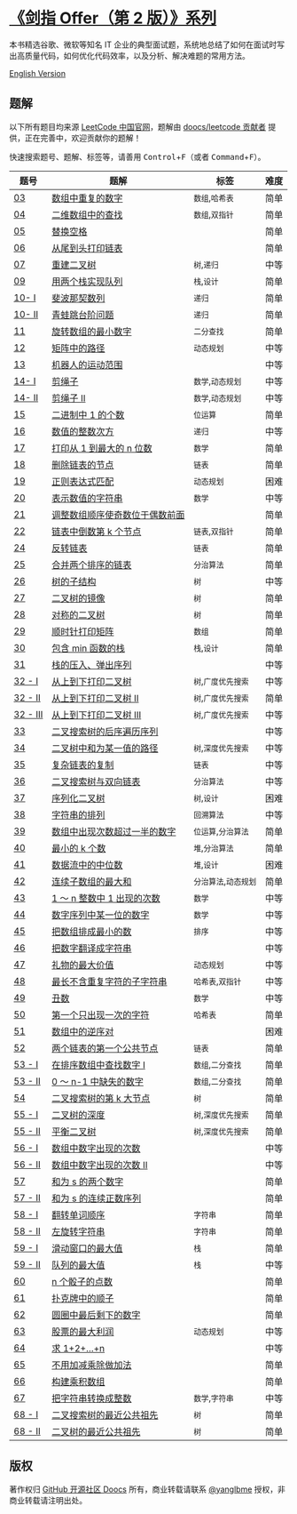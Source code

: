 # [《剑指 Offer（第 2 版）》系列](https://leetcode-cn.com/problemset/lcof/)

本书精选谷歌、微软等知名 IT 企业的典型面试题，系统地总结了如何在面试时写出高质量代码，如何优化代码效率，以及分析、解决难题的常用方法。

[English Version](/lcof/README_EN.md)

## 题解

以下所有题目均来源 [LeetCode 中国官网](https://leetcode-cn.com/problemset/lcof/)，题解由 [doocs/leetcode 贡献者](https://github.com/doocs/leetcode/graphs/contributors) 提供，正在完善中，欢迎贡献你的题解！

快速搜索题号、题解、标签等，请善用 <kbd>Control</kbd>+<kbd>F</kbd>（或者 <kbd>Command</kbd>+<kbd>F</kbd>）。

| 题号                                                                                                     | 题解                                                                                                                                                                                                                       | 标签                  | 难度 |
| -------------------------------------------------------------------------------------------------------- | -------------------------------------------------------------------------------------------------------------------------------------------------------------------------------------------------------------------------- | --------------------- | ---- |
| [03](https://leetcode-cn.com/problems/shu-zu-zhong-zhong-fu-de-shu-zi-lcof)                              | [数组中重复的数字](/lcof/%E9%9D%A2%E8%AF%95%E9%A2%9803.%20%E6%95%B0%E7%BB%84%E4%B8%AD%E9%87%8D%E5%A4%8D%E7%9A%84%E6%95%B0%E5%AD%97/README.md)                                                                              | `数组`,`哈希表`       | 简单 |
| [04](https://leetcode-cn.com/problems/er-wei-shu-zu-zhong-de-cha-zhao-lcof)                              | [二维数组中的查找](/lcof/%E9%9D%A2%E8%AF%95%E9%A2%9804.%20%E4%BA%8C%E7%BB%B4%E6%95%B0%E7%BB%84%E4%B8%AD%E7%9A%84%E6%9F%A5%E6%89%BE/README.md)                                                                              | `数组`,`双指针`       | 简单 |
| [05](https://leetcode-cn.com/problems/ti-huan-kong-ge-lcof)                                              | [替换空格](/lcof/%E9%9D%A2%E8%AF%95%E9%A2%9805.%20%E6%9B%BF%E6%8D%A2%E7%A9%BA%E6%A0%BC/README.md)                                                                                                                          |                       | 简单 |
| [06](https://leetcode-cn.com/problems/cong-wei-dao-tou-da-yin-lian-biao-lcof)                            | [从尾到头打印链表](/lcof/%E9%9D%A2%E8%AF%95%E9%A2%9806.%20%E4%BB%8E%E5%B0%BE%E5%88%B0%E5%A4%B4%E6%89%93%E5%8D%B0%E9%93%BE%E8%A1%A8/README.md)                                                                              |                       | 简单 |
| [07](https://leetcode-cn.com/problems/zhong-jian-er-cha-shu-lcof)                                        | [重建二叉树](/lcof/%E9%9D%A2%E8%AF%95%E9%A2%9807.%20%E9%87%8D%E5%BB%BA%E4%BA%8C%E5%8F%89%E6%A0%91/README.md)                                                                                                               | `树`,`递归`           | 中等 |
| [09](https://leetcode-cn.com/problems/yong-liang-ge-zhan-shi-xian-dui-lie-lcof)                          | [用两个栈实现队列](/lcof/%E9%9D%A2%E8%AF%95%E9%A2%9809.%20%E7%94%A8%E4%B8%A4%E4%B8%AA%E6%A0%88%E5%AE%9E%E7%8E%B0%E9%98%9F%E5%88%97/README.md)                                                                              | `栈`,`设计`           | 简单 |
| [10- I](https://leetcode-cn.com/problems/fei-bo-na-qi-shu-lie-lcof)                                      | [斐波那契数列](/lcof/%E9%9D%A2%E8%AF%95%E9%A2%9810-%20I.%20%E6%96%90%E6%B3%A2%E9%82%A3%E5%A5%91%E6%95%B0%E5%88%97/README.md)                                                                                               | `递归`                | 简单 |
| [10- II](https://leetcode-cn.com/problems/qing-wa-tiao-tai-jie-wen-ti-lcof)                              | [青蛙跳台阶问题](/lcof/%E9%9D%A2%E8%AF%95%E9%A2%9810-%20II.%20%E9%9D%92%E8%9B%99%E8%B7%B3%E5%8F%B0%E9%98%B6%E9%97%AE%E9%A2%98/README.md)                                                                                   | `递归`                | 简单 |
| [11](https://leetcode-cn.com/problems/xuan-zhuan-shu-zu-de-zui-xiao-shu-zi-lcof)                         | [旋转数组的最小数字](/lcof/%E9%9D%A2%E8%AF%95%E9%A2%9811.%20%E6%97%8B%E8%BD%AC%E6%95%B0%E7%BB%84%E7%9A%84%E6%9C%80%E5%B0%8F%E6%95%B0%E5%AD%97/README.md)                                                                   | `二分查找`            | 简单 |
| [12](https://leetcode-cn.com/problems/ju-zhen-zhong-de-lu-jing-lcof)                                     | [矩阵中的路径](/lcof/%E9%9D%A2%E8%AF%95%E9%A2%9812.%20%E7%9F%A9%E9%98%B5%E4%B8%AD%E7%9A%84%E8%B7%AF%E5%BE%84/README.md)                                                                                                    | `动态规划`            | 中等 |
| [13](https://leetcode-cn.com/problems/ji-qi-ren-de-yun-dong-fan-wei-lcof)                                | [机器人的运动范围](/lcof/%E9%9D%A2%E8%AF%95%E9%A2%9813.%20%E6%9C%BA%E5%99%A8%E4%BA%BA%E7%9A%84%E8%BF%90%E5%8A%A8%E8%8C%83%E5%9B%B4/README.md)                                                                              |                       | 中等 |
| [14- I](https://leetcode-cn.com/problems/jian-sheng-zi-lcof)                                             | [剪绳子](/lcof/%E9%9D%A2%E8%AF%95%E9%A2%9814-%20I.%20%E5%89%AA%E7%BB%B3%E5%AD%90/README.md)                                                                                                                                | `数学`,`动态规划`     | 中等 |
| [14- II](https://leetcode-cn.com/problems/jian-sheng-zi-ii-lcof)                                         | [剪绳子 II](/lcof/%E9%9D%A2%E8%AF%95%E9%A2%9814-%20II.%20%E5%89%AA%E7%BB%B3%E5%AD%90%20II/README.md)                                                                                                                       | `数学`,`动态规划`     | 中等 |
| [15](https://leetcode-cn.com/problems/er-jin-zhi-zhong-1de-ge-shu-lcof)                                  | [二进制中 1 的个数](/lcof/%E9%9D%A2%E8%AF%95%E9%A2%9815.%20%E4%BA%8C%E8%BF%9B%E5%88%B6%E4%B8%AD1%E7%9A%84%E4%B8%AA%E6%95%B0/README.md)                                                                                     | `位运算`              | 简单 |
| [16](https://leetcode-cn.com/problems/shu-zhi-de-zheng-shu-ci-fang-lcof)                                 | [数值的整数次方](/lcof/%E9%9D%A2%E8%AF%95%E9%A2%9816.%20%E6%95%B0%E5%80%BC%E7%9A%84%E6%95%B4%E6%95%B0%E6%AC%A1%E6%96%B9/README.md)                                                                                         | `递归`                | 中等 |
| [17](https://leetcode-cn.com/problems/da-yin-cong-1dao-zui-da-de-nwei-shu-lcof)                          | [打印从 1 到最大的 n 位数](/lcof/%E9%9D%A2%E8%AF%95%E9%A2%9817.%20%E6%89%93%E5%8D%B0%E4%BB%8E1%E5%88%B0%E6%9C%80%E5%A4%A7%E7%9A%84n%E4%BD%8D%E6%95%B0/README.md)                                                           | `数学`                | 简单 |
| [18](https://leetcode-cn.com/problems/shan-chu-lian-biao-de-jie-dian-lcof)                               | [删除链表的节点](/lcof/%E9%9D%A2%E8%AF%95%E9%A2%9818.%20%E5%88%A0%E9%99%A4%E9%93%BE%E8%A1%A8%E7%9A%84%E8%8A%82%E7%82%B9/README.md)                                                                                         | `链表`                | 简单 |
| [19](https://leetcode-cn.com/problems/zheng-ze-biao-da-shi-pi-pei-lcof)                                  | [正则表达式匹配](/lcof/%E9%9D%A2%E8%AF%95%E9%A2%9819.%20%E6%AD%A3%E5%88%99%E8%A1%A8%E8%BE%BE%E5%BC%8F%E5%8C%B9%E9%85%8D/README.md)                                                                                         | `动态规划`            | 困难 |
| [20](https://leetcode-cn.com/problems/biao-shi-shu-zhi-de-zi-fu-chuan-lcof)                              | [表示数值的字符串](/lcof/%E9%9D%A2%E8%AF%95%E9%A2%9820.%20%E8%A1%A8%E7%A4%BA%E6%95%B0%E5%80%BC%E7%9A%84%E5%AD%97%E7%AC%A6%E4%B8%B2/README.md)                                                                              | `数学`                | 中等 |
| [21](https://leetcode-cn.com/problems/diao-zheng-shu-zu-shun-xu-shi-qi-shu-wei-yu-ou-shu-qian-mian-lcof) | [调整数组顺序使奇数位于偶数前面](/lcof/%E9%9D%A2%E8%AF%95%E9%A2%9821.%20%E8%B0%83%E6%95%B4%E6%95%B0%E7%BB%84%E9%A1%BA%E5%BA%8F%E4%BD%BF%E5%A5%87%E6%95%B0%E4%BD%8D%E4%BA%8E%E5%81%B6%E6%95%B0%E5%89%8D%E9%9D%A2/README.md) |                       | 简单 |
| [22](https://leetcode-cn.com/problems/lian-biao-zhong-dao-shu-di-kge-jie-dian-lcof)                      | [链表中倒数第 k 个节点](/lcof/%E9%9D%A2%E8%AF%95%E9%A2%9822.%20%E9%93%BE%E8%A1%A8%E4%B8%AD%E5%80%92%E6%95%B0%E7%AC%ACk%E4%B8%AA%E8%8A%82%E7%82%B9/README.md)                                                               | `链表`,`双指针`       | 简单 |
| [24](https://leetcode-cn.com/problems/fan-zhuan-lian-biao-lcof)                                          | [反转链表](/lcof/%E9%9D%A2%E8%AF%95%E9%A2%9824.%20%E5%8F%8D%E8%BD%AC%E9%93%BE%E8%A1%A8/README.md)                                                                                                                          | `链表`                | 简单 |
| [25](https://leetcode-cn.com/problems/he-bing-liang-ge-pai-xu-de-lian-biao-lcof)                         | [合并两个排序的链表](/lcof/%E9%9D%A2%E8%AF%95%E9%A2%9825.%20%E5%90%88%E5%B9%B6%E4%B8%A4%E4%B8%AA%E6%8E%92%E5%BA%8F%E7%9A%84%E9%93%BE%E8%A1%A8/README.md)                                                                   | `分治算法`            | 简单 |
| [26](https://leetcode-cn.com/problems/shu-de-zi-jie-gou-lcof)                                            | [树的子结构](/lcof/%E9%9D%A2%E8%AF%95%E9%A2%9826.%20%E6%A0%91%E7%9A%84%E5%AD%90%E7%BB%93%E6%9E%84/README.md)                                                                                                               | `树`                  | 中等 |
| [27](https://leetcode-cn.com/problems/er-cha-shu-de-jing-xiang-lcof)                                     | [二叉树的镜像](/lcof/%E9%9D%A2%E8%AF%95%E9%A2%9827.%20%E4%BA%8C%E5%8F%89%E6%A0%91%E7%9A%84%E9%95%9C%E5%83%8F/README.md)                                                                                                    | `树`                  | 简单 |
| [28](https://leetcode-cn.com/problems/dui-cheng-de-er-cha-shu-lcof)                                      | [对称的二叉树](/lcof/%E9%9D%A2%E8%AF%95%E9%A2%9828.%20%E5%AF%B9%E7%A7%B0%E7%9A%84%E4%BA%8C%E5%8F%89%E6%A0%91/README.md)                                                                                                    | `树`                  | 简单 |
| [29](https://leetcode-cn.com/problems/shun-shi-zhen-da-yin-ju-zhen-lcof)                                 | [顺时针打印矩阵](/lcof/%E9%9D%A2%E8%AF%95%E9%A2%9829.%20%E9%A1%BA%E6%97%B6%E9%92%88%E6%89%93%E5%8D%B0%E7%9F%A9%E9%98%B5/README.md)                                                                                         | `数组`                | 简单 |
| [30](https://leetcode-cn.com/problems/bao-han-minhan-shu-de-zhan-lcof)                                   | [包含 min 函数的栈](/lcof/%E9%9D%A2%E8%AF%95%E9%A2%9830.%20%E5%8C%85%E5%90%ABmin%E5%87%BD%E6%95%B0%E7%9A%84%E6%A0%88/README.md)                                                                                            | `栈`,`设计`           | 简单 |
| [31](https://leetcode-cn.com/problems/zhan-de-ya-ru-dan-chu-xu-lie-lcof)                                 | [栈的压入、弹出序列](/lcof/%E9%9D%A2%E8%AF%95%E9%A2%9831.%20%E6%A0%88%E7%9A%84%E5%8E%8B%E5%85%A5%E3%80%81%E5%BC%B9%E5%87%BA%E5%BA%8F%E5%88%97/README.md)                                                                   |                       | 中等 |
| [32 - I](https://leetcode-cn.com/problems/cong-shang-dao-xia-da-yin-er-cha-shu-lcof)                     | [从上到下打印二叉树](/lcof/%E9%9D%A2%E8%AF%95%E9%A2%9832%20-%20I.%20%E4%BB%8E%E4%B8%8A%E5%88%B0%E4%B8%8B%E6%89%93%E5%8D%B0%E4%BA%8C%E5%8F%89%E6%A0%91/README.md)                                                           | `树`,`广度优先搜索`   | 中等 |
| [32 - II](https://leetcode-cn.com/problems/cong-shang-dao-xia-da-yin-er-cha-shu-ii-lcof)                 | [从上到下打印二叉树 II](/lcof/%E9%9D%A2%E8%AF%95%E9%A2%9832%20-%20II.%20%E4%BB%8E%E4%B8%8A%E5%88%B0%E4%B8%8B%E6%89%93%E5%8D%B0%E4%BA%8C%E5%8F%89%E6%A0%91%20II/README.md)                                                  | `树`,`广度优先搜索`   | 简单 |
| [32 - III](https://leetcode-cn.com/problems/cong-shang-dao-xia-da-yin-er-cha-shu-iii-lcof)               | [从上到下打印二叉树 III](/lcof/%E9%9D%A2%E8%AF%95%E9%A2%9832%20-%20III.%20%E4%BB%8E%E4%B8%8A%E5%88%B0%E4%B8%8B%E6%89%93%E5%8D%B0%E4%BA%8C%E5%8F%89%E6%A0%91%20III/README.md)                                               | `树`,`广度优先搜索`   | 中等 |
| [33](https://leetcode-cn.com/problems/er-cha-sou-suo-shu-de-hou-xu-bian-li-xu-lie-lcof)                  | [二叉搜索树的后序遍历序列](/lcof/%E9%9D%A2%E8%AF%95%E9%A2%9833.%20%E4%BA%8C%E5%8F%89%E6%90%9C%E7%B4%A2%E6%A0%91%E7%9A%84%E5%90%8E%E5%BA%8F%E9%81%8D%E5%8E%86%E5%BA%8F%E5%88%97/README.md)                                  |                       | 中等 |
| [34](https://leetcode-cn.com/problems/er-cha-shu-zhong-he-wei-mou-yi-zhi-de-lu-jing-lcof)                | [二叉树中和为某一值的路径](/lcof/%E9%9D%A2%E8%AF%95%E9%A2%9834.%20%E4%BA%8C%E5%8F%89%E6%A0%91%E4%B8%AD%E5%92%8C%E4%B8%BA%E6%9F%90%E4%B8%80%E5%80%BC%E7%9A%84%E8%B7%AF%E5%BE%84/README.md)                                  | `树`,`深度优先搜索`   | 中等 |
| [35](https://leetcode-cn.com/problems/fu-za-lian-biao-de-fu-zhi-lcof)                                    | [复杂链表的复制](/lcof/%E9%9D%A2%E8%AF%95%E9%A2%9835.%20%E5%A4%8D%E6%9D%82%E9%93%BE%E8%A1%A8%E7%9A%84%E5%A4%8D%E5%88%B6/README.md)                                                                                         | `链表`                | 中等 |
| [36](https://leetcode-cn.com/problems/er-cha-sou-suo-shu-yu-shuang-xiang-lian-biao-lcof)                 | [二叉搜索树与双向链表](/lcof/%E9%9D%A2%E8%AF%95%E9%A2%9836.%20%E4%BA%8C%E5%8F%89%E6%90%9C%E7%B4%A2%E6%A0%91%E4%B8%8E%E5%8F%8C%E5%90%91%E9%93%BE%E8%A1%A8/README.md)                                                        | `分治算法`            | 中等 |
| [37](https://leetcode-cn.com/problems/xu-lie-hua-er-cha-shu-lcof)                                        | [序列化二叉树](/lcof/%E9%9D%A2%E8%AF%95%E9%A2%9837.%20%E5%BA%8F%E5%88%97%E5%8C%96%E4%BA%8C%E5%8F%89%E6%A0%91/README.md)                                                                                                    | `树`,`设计`           | 困难 |
| [38](https://leetcode-cn.com/problems/zi-fu-chuan-de-pai-lie-lcof)                                       | [字符串的排列](/lcof/%E9%9D%A2%E8%AF%95%E9%A2%9838.%20%E5%AD%97%E7%AC%A6%E4%B8%B2%E7%9A%84%E6%8E%92%E5%88%97/README.md)                                                                                                    | `回溯算法`            | 中等 |
| [39](https://leetcode-cn.com/problems/shu-zu-zhong-chu-xian-ci-shu-chao-guo-yi-ban-de-shu-zi-lcof)       | [数组中出现次数超过一半的数字](/lcof/%E9%9D%A2%E8%AF%95%E9%A2%9839.%20%E6%95%B0%E7%BB%84%E4%B8%AD%E5%87%BA%E7%8E%B0%E6%AC%A1%E6%95%B0%E8%B6%85%E8%BF%87%E4%B8%80%E5%8D%8A%E7%9A%84%E6%95%B0%E5%AD%97/README.md)            | `位运算`,`分治算法`   | 简单 |
| [40](https://leetcode-cn.com/problems/zui-xiao-de-kge-shu-lcof)                                          | [最小的 k 个数](/lcof/%E9%9D%A2%E8%AF%95%E9%A2%9840.%20%E6%9C%80%E5%B0%8F%E7%9A%84k%E4%B8%AA%E6%95%B0/README.md)                                                                                                           | `堆`,`分治算法`       | 简单 |
| [41](https://leetcode-cn.com/problems/shu-ju-liu-zhong-de-zhong-wei-shu-lcof)                            | [数据流中的中位数](/lcof/%E9%9D%A2%E8%AF%95%E9%A2%9841.%20%E6%95%B0%E6%8D%AE%E6%B5%81%E4%B8%AD%E7%9A%84%E4%B8%AD%E4%BD%8D%E6%95%B0/README.md)                                                                              | `堆`,`设计`           | 困难 |
| [42](https://leetcode-cn.com/problems/lian-xu-zi-shu-zu-de-zui-da-he-lcof)                               | [连续子数组的最大和](/lcof/%E9%9D%A2%E8%AF%95%E9%A2%9842.%20%E8%BF%9E%E7%BB%AD%E5%AD%90%E6%95%B0%E7%BB%84%E7%9A%84%E6%9C%80%E5%A4%A7%E5%92%8C/README.md)                                                                   | `分治算法`,`动态规划` | 简单 |
| [43](https://leetcode-cn.com/problems/1nzheng-shu-zhong-1chu-xian-de-ci-shu-lcof)                        | [1 ～ n 整数中 1 出现的次数](/lcof/%E9%9D%A2%E8%AF%95%E9%A2%9843.%201%EF%BD%9En%E6%95%B4%E6%95%B0%E4%B8%AD1%E5%87%BA%E7%8E%B0%E7%9A%84%E6%AC%A1%E6%95%B0/README.md)                                                        | `数学`                | 中等 |
| [44](https://leetcode-cn.com/problems/shu-zi-xu-lie-zhong-mou-yi-wei-de-shu-zi-lcof)                     | [数字序列中某一位的数字](/lcof/%E9%9D%A2%E8%AF%95%E9%A2%9844.%20%E6%95%B0%E5%AD%97%E5%BA%8F%E5%88%97%E4%B8%AD%E6%9F%90%E4%B8%80%E4%BD%8D%E7%9A%84%E6%95%B0%E5%AD%97/README.md)                                             | `数学`                | 中等 |
| [45](https://leetcode-cn.com/problems/ba-shu-zu-pai-cheng-zui-xiao-de-shu-lcof)                          | [把数组排成最小的数](/lcof/%E9%9D%A2%E8%AF%95%E9%A2%9845.%20%E6%8A%8A%E6%95%B0%E7%BB%84%E6%8E%92%E6%88%90%E6%9C%80%E5%B0%8F%E7%9A%84%E6%95%B0/README.md)                                                                   | `排序`                | 中等 |
| [46](https://leetcode-cn.com/problems/ba-shu-zi-fan-yi-cheng-zi-fu-chuan-lcof)                           | [把数字翻译成字符串](/lcof/%E9%9D%A2%E8%AF%95%E9%A2%9846.%20%E6%8A%8A%E6%95%B0%E5%AD%97%E7%BF%BB%E8%AF%91%E6%88%90%E5%AD%97%E7%AC%A6%E4%B8%B2/README.md)                                                                   |                       | 中等 |
| [47](https://leetcode-cn.com/problems/li-wu-de-zui-da-jie-zhi-lcof)                                      | [礼物的最大价值](/lcof/%E9%9D%A2%E8%AF%95%E9%A2%9847.%20%E7%A4%BC%E7%89%A9%E7%9A%84%E6%9C%80%E5%A4%A7%E4%BB%B7%E5%80%BC/README.md)                                                                                         | `动态规划`            | 中等 |
| [48](https://leetcode-cn.com/problems/zui-chang-bu-han-zhong-fu-zi-fu-de-zi-zi-fu-chuan-lcof)            | [最长不含重复字符的子字符串](/lcof/%E9%9D%A2%E8%AF%95%E9%A2%9848.%20%E6%9C%80%E9%95%BF%E4%B8%8D%E5%90%AB%E9%87%8D%E5%A4%8D%E5%AD%97%E7%AC%A6%E7%9A%84%E5%AD%90%E5%AD%97%E7%AC%A6%E4%B8%B2/README.md)                       | `哈希表`,`双指针`     | 中等 |
| [49](https://leetcode-cn.com/problems/chou-shu-lcof)                                                     | [丑数](/lcof/%E9%9D%A2%E8%AF%95%E9%A2%9849.%20%E4%B8%91%E6%95%B0/README.md)                                                                                                                                                | `数学`                | 中等 |
| [50](https://leetcode-cn.com/problems/di-yi-ge-zhi-chu-xian-yi-ci-de-zi-fu-lcof)                         | [第一个只出现一次的字符](/lcof/%E9%9D%A2%E8%AF%95%E9%A2%9850.%20%E7%AC%AC%E4%B8%80%E4%B8%AA%E5%8F%AA%E5%87%BA%E7%8E%B0%E4%B8%80%E6%AC%A1%E7%9A%84%E5%AD%97%E7%AC%A6/README.md)                                             | `哈希表`              | 简单 |
| [51](https://leetcode-cn.com/problems/shu-zu-zhong-de-ni-xu-dui-lcof)                                    | [数组中的逆序对](/lcof/%E9%9D%A2%E8%AF%95%E9%A2%9851.%20%E6%95%B0%E7%BB%84%E4%B8%AD%E7%9A%84%E9%80%86%E5%BA%8F%E5%AF%B9/README.md)                                                                                         |                       | 困难 |
| [52](https://leetcode-cn.com/problems/liang-ge-lian-biao-de-di-yi-ge-gong-gong-jie-dian-lcof)            | [两个链表的第一个公共节点](/lcof/%E9%9D%A2%E8%AF%95%E9%A2%9852.%20%E4%B8%A4%E4%B8%AA%E9%93%BE%E8%A1%A8%E7%9A%84%E7%AC%AC%E4%B8%80%E4%B8%AA%E5%85%AC%E5%85%B1%E8%8A%82%E7%82%B9/README.md)                                  | `链表`                | 简单 |
| [53 - I](https://leetcode-cn.com/problems/zai-pai-xu-shu-zu-zhong-cha-zhao-shu-zi-lcof)                  | [在排序数组中查找数字 I](/lcof/%E9%9D%A2%E8%AF%95%E9%A2%9853%20-%20I.%20%E5%9C%A8%E6%8E%92%E5%BA%8F%E6%95%B0%E7%BB%84%E4%B8%AD%E6%9F%A5%E6%89%BE%E6%95%B0%E5%AD%97%20I/README.md)                                          | `数组`,`二分查找`     | 简单 |
| [53 - II](https://leetcode-cn.com/problems/que-shi-de-shu-zi-lcof)                                       | [0 ～ n-1 中缺失的数字](/lcof/%E9%9D%A2%E8%AF%95%E9%A2%9853%20-%20II.%200%EF%BD%9En-1%E4%B8%AD%E7%BC%BA%E5%A4%B1%E7%9A%84%E6%95%B0%E5%AD%97/README.md)                                                                     | `数组`,`二分查找`     | 简单 |
| [54](https://leetcode-cn.com/problems/er-cha-sou-suo-shu-de-di-kda-jie-dian-lcof)                        | [二叉搜索树的第 k 大节点](/lcof/%E9%9D%A2%E8%AF%95%E9%A2%9854.%20%E4%BA%8C%E5%8F%89%E6%90%9C%E7%B4%A2%E6%A0%91%E7%9A%84%E7%AC%ACk%E5%A4%A7%E8%8A%82%E7%82%B9/README.md)                                                    | `树`                  | 简单 |
| [55 - I](https://leetcode-cn.com/problems/er-cha-shu-de-shen-du-lcof)                                    | [二叉树的深度](/lcof/%E9%9D%A2%E8%AF%95%E9%A2%9855%20-%20I.%20%E4%BA%8C%E5%8F%89%E6%A0%91%E7%9A%84%E6%B7%B1%E5%BA%A6/README.md)                                                                                            | `树`,`深度优先搜索`   | 简单 |
| [55 - II](https://leetcode-cn.com/problems/ping-heng-er-cha-shu-lcof)                                    | [平衡二叉树](/lcof/%E9%9D%A2%E8%AF%95%E9%A2%9855%20-%20II.%20%E5%B9%B3%E8%A1%A1%E4%BA%8C%E5%8F%89%E6%A0%91/README.md)                                                                                                      | `树`,`深度优先搜索`   | 简单 |
| [56 - I](https://leetcode-cn.com/problems/shu-zu-zhong-shu-zi-chu-xian-de-ci-shu-lcof)                   | [数组中数字出现的次数](/lcof/%E9%9D%A2%E8%AF%95%E9%A2%9856%20-%20I.%20%E6%95%B0%E7%BB%84%E4%B8%AD%E6%95%B0%E5%AD%97%E5%87%BA%E7%8E%B0%E7%9A%84%E6%AC%A1%E6%95%B0/README.md)                                                |                       | 中等 |
| [56 - II](https://leetcode-cn.com/problems/shu-zu-zhong-shu-zi-chu-xian-de-ci-shu-ii-lcof)               | [数组中数字出现的次数 II](/lcof/%E9%9D%A2%E8%AF%95%E9%A2%9856%20-%20II.%20%E6%95%B0%E7%BB%84%E4%B8%AD%E6%95%B0%E5%AD%97%E5%87%BA%E7%8E%B0%E7%9A%84%E6%AC%A1%E6%95%B0%20II/README.md)                                       |                       | 中等 |
| [57](https://leetcode-cn.com/problems/he-wei-sde-liang-ge-shu-zi-lcof)                                   | [和为 s 的两个数字](/lcof/%E9%9D%A2%E8%AF%95%E9%A2%9857.%20%E5%92%8C%E4%B8%BAs%E7%9A%84%E4%B8%A4%E4%B8%AA%E6%95%B0%E5%AD%97/README.md)                                                                                     |                       | 简单 |
| [57 - II](https://leetcode-cn.com/problems/he-wei-sde-lian-xu-zheng-shu-xu-lie-lcof)                     | [和为 s 的连续正数序列](/lcof/%E9%9D%A2%E8%AF%95%E9%A2%9857%20-%20II.%20%E5%92%8C%E4%B8%BAs%E7%9A%84%E8%BF%9E%E7%BB%AD%E6%AD%A3%E6%95%B0%E5%BA%8F%E5%88%97/README.md)                                                      |                       | 简单 |
| [58 - I](https://leetcode-cn.com/problems/fan-zhuan-dan-ci-shun-xu-lcof)                                 | [翻转单词顺序](/lcof/%E9%9D%A2%E8%AF%95%E9%A2%9858%20-%20I.%20%E7%BF%BB%E8%BD%AC%E5%8D%95%E8%AF%8D%E9%A1%BA%E5%BA%8F/README.md)                                                                                            | `字符串`              | 简单 |
| [58 - II](https://leetcode-cn.com/problems/zuo-xuan-zhuan-zi-fu-chuan-lcof)                              | [左旋转字符串](/lcof/%E9%9D%A2%E8%AF%95%E9%A2%9858%20-%20II.%20%E5%B7%A6%E6%97%8B%E8%BD%AC%E5%AD%97%E7%AC%A6%E4%B8%B2/README.md)                                                                                           | `字符串`              | 简单 |
| [59 - I](https://leetcode-cn.com/problems/hua-dong-chuang-kou-de-zui-da-zhi-lcof)                        | [滑动窗口的最大值](/lcof/%E9%9D%A2%E8%AF%95%E9%A2%9859%20-%20I.%20%E6%BB%91%E5%8A%A8%E7%AA%97%E5%8F%A3%E7%9A%84%E6%9C%80%E5%A4%A7%E5%80%BC/README.md)                                                                      | `栈`                  | 简单 |
| [59 - II](https://leetcode-cn.com/problems/dui-lie-de-zui-da-zhi-lcof)                                   | [队列的最大值](/lcof/%E9%9D%A2%E8%AF%95%E9%A2%9859%20-%20II.%20%E9%98%9F%E5%88%97%E7%9A%84%E6%9C%80%E5%A4%A7%E5%80%BC/README.md)                                                                                           | `栈`                  | 中等 |
| [60](https://leetcode-cn.com/problems/nge-tou-zi-de-dian-shu-lcof)                                       | [n 个骰子的点数](/lcof/%E9%9D%A2%E8%AF%95%E9%A2%9860.%20n%E4%B8%AA%E9%AA%B0%E5%AD%90%E7%9A%84%E7%82%B9%E6%95%B0/README.md)                                                                                                 |                       | 简单 |
| [61](https://leetcode-cn.com/problems/bu-ke-pai-zhong-de-shun-zi-lcof)                                   | [扑克牌中的顺子](/lcof/%E9%9D%A2%E8%AF%95%E9%A2%9861.%20%E6%89%91%E5%85%8B%E7%89%8C%E4%B8%AD%E7%9A%84%E9%A1%BA%E5%AD%90/README.md)                                                                                         |                       | 简单 |
| [62](https://leetcode-cn.com/problems/yuan-quan-zhong-zui-hou-sheng-xia-de-shu-zi-lcof)                  | [圆圈中最后剩下的数字](/lcof/%E9%9D%A2%E8%AF%95%E9%A2%9862.%20%E5%9C%86%E5%9C%88%E4%B8%AD%E6%9C%80%E5%90%8E%E5%89%A9%E4%B8%8B%E7%9A%84%E6%95%B0%E5%AD%97/README.md)                                                        |                       | 简单 |
| [63](https://leetcode-cn.com/problems/gu-piao-de-zui-da-li-run-lcof)                                     | [股票的最大利润](/lcof/%E9%9D%A2%E8%AF%95%E9%A2%9863.%20%E8%82%A1%E7%A5%A8%E7%9A%84%E6%9C%80%E5%A4%A7%E5%88%A9%E6%B6%A6/README.md)                                                                                         | `动态规划`            | 中等 |
| [64](https://leetcode-cn.com/problems/qiu-12n-lcof)                                                      | [求 1+2+…+n](/lcof/%E9%9D%A2%E8%AF%95%E9%A2%9864.%20%E6%B1%821%2B2%2B%E2%80%A6%2Bn/README.md)                                                                                                                              |                       | 中等 |
| [65](https://leetcode-cn.com/problems/bu-yong-jia-jian-cheng-chu-zuo-jia-fa-lcof)                        | [不用加减乘除做加法](/lcof/%E9%9D%A2%E8%AF%95%E9%A2%9865.%20%E4%B8%8D%E7%94%A8%E5%8A%A0%E5%87%8F%E4%B9%98%E9%99%A4%E5%81%9A%E5%8A%A0%E6%B3%95/README.md)                                                                   |                       | 简单 |
| [66](https://leetcode-cn.com/problems/gou-jian-cheng-ji-shu-zu-lcof)                                     | [构建乘积数组](/lcof/%E9%9D%A2%E8%AF%95%E9%A2%9866.%20%E6%9E%84%E5%BB%BA%E4%B9%98%E7%A7%AF%E6%95%B0%E7%BB%84/README.md)                                                                                                    |                       | 简单 |
| [67](https://leetcode-cn.com/problems/ba-zi-fu-chuan-zhuan-huan-cheng-zheng-shu-lcof)                    | [把字符串转换成整数](/lcof/%E9%9D%A2%E8%AF%95%E9%A2%9867.%20%E6%8A%8A%E5%AD%97%E7%AC%A6%E4%B8%B2%E8%BD%AC%E6%8D%A2%E6%88%90%E6%95%B4%E6%95%B0/README.md)                                                                   | `数学`,`字符串`       | 中等 |
| [68 - I](https://leetcode-cn.com/problems/er-cha-sou-suo-shu-de-zui-jin-gong-gong-zu-xian-lcof)          | [二叉搜索树的最近公共祖先](/lcof/%E9%9D%A2%E8%AF%95%E9%A2%9868%20-%20I.%20%E4%BA%8C%E5%8F%89%E6%90%9C%E7%B4%A2%E6%A0%91%E7%9A%84%E6%9C%80%E8%BF%91%E5%85%AC%E5%85%B1%E7%A5%96%E5%85%88/README.md)                          | `树`                  | 简单 |
| [68 - II](https://leetcode-cn.com/problems/er-cha-shu-de-zui-jin-gong-gong-zu-xian-lcof)                 | [二叉树的最近公共祖先](/lcof/%E9%9D%A2%E8%AF%95%E9%A2%9868%20-%20II.%20%E4%BA%8C%E5%8F%89%E6%A0%91%E7%9A%84%E6%9C%80%E8%BF%91%E5%85%AC%E5%85%B1%E7%A5%96%E5%85%88/README.md)                                               | `树`                  | 简单 |

## 版权

著作权归 [GitHub 开源社区 Doocs](https://github.com/doocs) 所有，商业转载请联系 [@yanglbme](mailto:contact@yanglibin.info) 授权，非商业转载请注明出处。
